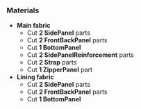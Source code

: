 
### Materials
 - **Main fabric**
   - Cut **2 SidePanel** parts
   - Cut **2 FrontBackPanel** parts 
   - Cut **1 BottomPanel**
   - Cut **2 SidePanelReinforcement** parts
   - Cut **2 Strap** parts
   - Cut **1 ZipperPanel** part
 - **Lining fabric**
   - Cut **2 SidePanel** parts
   - Cut **2 FrontBackPanel** parts 
   - Cut **1 BottomPanel**
